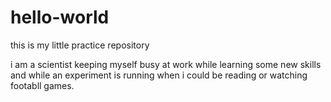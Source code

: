 # hello-world
this is my little practice repository

i am a scientist keeping myself busy at work while learning some new skills and while an experiment is running when i could be reading or watching footabll games.
